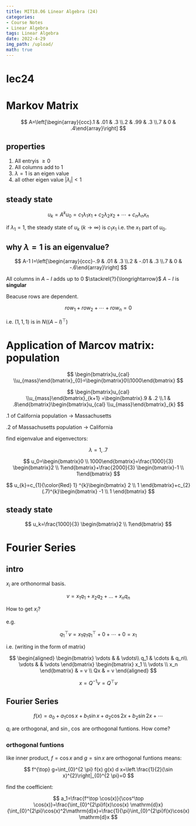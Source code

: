 ```yaml
---
title: MIT18.06 Linear Algebra (24)
categories:
- Course Notes
- Linear Algebra
tags: Linear Algebra
date: 2022-4-29
img_path: /upload/
math: true
---
```


# lec24

# Markov Matrix

$$
A=\left[\begin{array}{ccc}.1 & .01 & .3 \\.2 & .99 & .3 \\.7 & 0 & .4\end{array}\right]
$$

## properties

1. All entryis $\ge 0$
2. All columns add to $1$
3.  $\lambda =1$ is an eigen value
4. all other eigen value $|\lambda_i|<1$ 

## steady state

$$
u_k=A^ku_0=c_1\lambda _1x_1+c_2\lambda _2x_2+\cdots+c_n\lambda _nx_n
$$

if $\lambda_1=1$, the steady state of $u_k$ ($k\to \infty$) is $c_1x_1$ i.e. the $x_1$ part of $u_0$.

## why $\lambda =1$ is an eigenvalue?

$$
A-1 I=\left[\begin{array}{ccc}-.9 & .01 & .3 \\.2 & -.01 & .3 \\.7 & 0 & -.6\end{array}\right]
$$

All columns in $A-I$ adds up to $0$ $\stackrel{?}{\longrightarrow}$ $A-I$ is **singular**

Beacuse rows are dependent. 

$$
row_1+row_2+\cdots+row_n=0
$$

i.e. $(1,1,1)$ is in $N((A-I)^\top)$

# Application of Marcov matrix: population

$$
\begin{bmatrix}u_{cal} \\u_{mass}\end{bmatrix}_{0}=\begin{bmatrix}0\\1000\end{bmatrix}
$$

$$
\begin{bmatrix}u_{cal} \\u_{mass}\end{bmatrix}_{k+1} =\begin{bmatrix}.9 & .2 \\.1 & .8\end{bmatrix}\begin{bmatrix}u_{cal} \\u_{mass}\end{bmatrix}_{k}
$$

$.1$ of California population $\to$ Massachusetts 

$.2$ of Massachusetts population $\to$ California

find eigenvalue and eigenvectors:

$$
 \lambda = 1, .7
$$

$$
u_0=\begin{bmatrix}0 \\ 1000\end{bmatrix}=\frac{1000}{3} \begin{bmatrix}2 \\ 1\end{bmatrix}+\frac{2000}{3} \begin{bmatrix}-1 \\ 1\end{bmatrix}
$$

$$
u_{k}=c_{1}{\color{Red} 1} ^{k}\begin{bmatrix}
2 \\
1
\end{bmatrix}+c_{2}(.7)^{k}\begin{bmatrix}
-1 \\
1
\end{bmatrix}
$$

## steady state

$$
u_k=\frac{1000}{3} \begin{bmatrix}2 \\ 1\end{bmatrix}
$$

# Fourier Series

## intro

$x_i$ are orthonormal basis.

$$
v=x_1q_1+x_2q_2+\dots+x_nq_n
$$

How to get $x_i$?

e.g.

$$
q_1^\top v=x_1q_1q_1^\top+0+\cdots+0=x_1
$$

i.e. (writing in the form of matrix)

$$
\begin{aligned}
\begin{bmatrix}
 \vdots &  & \vdots\\
 q_1 & \cdots & q_n\\
 \vdots &  & \vdots
\end{bmatrix}
\begin{bmatrix}
x_1 \\
\vdots  \\
x_n
\end{bmatrix} & = v \\
Qx & = v
\end{aligned}
$$

$$
x=Q^{-1}v=Q^\top v
$$

## Fourier Series

$$
f(x)=a_{0}+a_{1} \cos x+b_{1} \sin x+a_{2} \cos 2 x+b_{2} \sin 2 x+\cdots
$$

$q_i$ are orthogonal, and $\sin$, $\cos$ are orthogonal funtions. How come?

### orthogonal funtions

like inner product, $f=\cos x$ and $g=\sin x$ are orthogonal funtions means:

$$
f^{\top} g=\int_{0}^{2 \pi} f(x) g(x) d x=\left.\frac{1}{2}(\sin x)^{2}\right|_{0}^{2 \pi}=0
$$

find the coefficient:

$$
a_1=\frac{f^\top \cos(x)}{\cos^\top \cos(x)}=\frac{\int_{0}^{2\pi}f(x)\cos(x) \mathrm{d}x}{\int_{0}^{2\pi}\cos(x)^2\mathrm{d}x}=\frac{1}{\pi}\int_{0}^{2\pi}f(x)\cos(x) \mathrm{d}x
$$